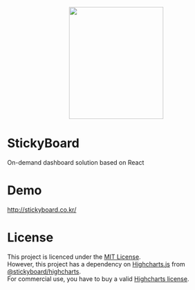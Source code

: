 <p align="center">
  <img width="218" height="259" src="https://github.com/soaple/stickyboard/blob/master/src/static/image/StickyBoard_logo.png?raw=true">
</p>

# StickyBoard
On-demand dashboard solution based on React

# Demo
http://stickyboard.co.kr/

# License
This project is licenced under the [MIT License](http://opensource.org/licenses/mit-license.html).<br/>
However, this project has a dependency on [Highcharts.js](http://www.highcharts.com) from [@stickyboard/highcharts](https://github.com/soaple/stickyboard-highcharts).<br/>
For commercial use, you have to buy a valid [Highcharts license](https://github.com/highcharts/highcharts/blob/master/license.txt).
